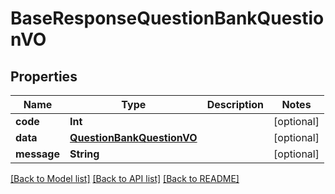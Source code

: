 # BaseResponseQuestionBankQuestionVO

## Properties
Name | Type | Description | Notes
------------ | ------------- | ------------- | -------------
**code** | **Int** |  | [optional] 
**data** | [**QuestionBankQuestionVO**](QuestionBankQuestionVO.md) |  | [optional] 
**message** | **String** |  | [optional] 

[[Back to Model list]](../README.md#documentation-for-models) [[Back to API list]](../README.md#documentation-for-api-endpoints) [[Back to README]](../README.md)


